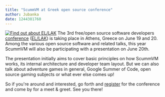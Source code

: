 ```yaml
---
title: "ScummVM at Greek open source conference"
author: Jubanka
date: 1244381760
---
```


[![Find out about EL/LAK](/data/news/20090607.png)](http://conf.ellak.gr) The 3rd free/open source software developers [conference](http://conf.ellak.gr) ([EL/LAK](http://www.ellak.gr)) is taking place in Athens, Greece on June 19 and 20. Among the various open source software and related talks, this year ScummVM will also be participating with a presentation on June 20th.

The presentation initially aims to cover basic principles on how ScummVM works, its internal architecture and developer team layout. But we can also talk about adventure games in general, Google Summer of Code, open source gaming subjects or what ever else comes up!

So if you're around and interested, go forth and [register](http://www.ellak.gr/index.php?option=com_comprofiler&task=registers) for the conference and come by for a meet & greet. See you there!

